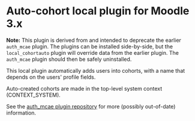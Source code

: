 # Auto-cohort local plugin for Moodle 3.x

**Note:** This plugin is derived from and intended to deprecate the earlier `auth_mcae` plugin.
The plugins can be installed side-by-side, but the `local_cohortauto` plugin will override data from the earlier plugin.
The `auth_mcae` plugin should then be safely uninstalled.

This local plugin automatically adds users into cohorts, with a name that depends on the users' profile fields.

Auto-created cohorts are made in the top-level system context (CONTEXT_SYSTEM).

See the [auth_mcae plugin repository](https://github.com/danmarsden/moodle-auth_mcae) for more (possibly out-of-date) information.